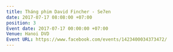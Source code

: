 ```yaml
---
title: Tháng phim David Fincher - Se7en
date: 2017-07-17 08:08:00 +07:00
position: 3
Event date: 2017-07-17 00:00:00 +07:00
Venue: Hanoi DVD
Event URL: https://www.facebook.com/events/1423400034373472/
---
```


